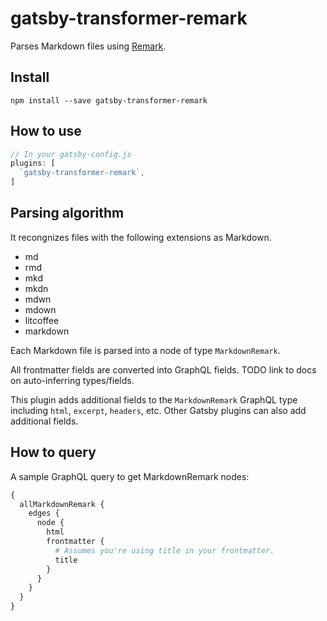 # gatsby-transformer-remark

Parses Markdown files using [Remark](http://remark.js.org/).

## Install

`npm install --save gatsby-transformer-remark`

## How to use

```javascript
// In your gatsby-config.js
plugins: [
  `gatsby-transformer-remark`,
]
```

## Parsing algorithm

It recongnizes files with the following extensions as Markdown.

* md
* rmd
* mkd
* mkdn
* mdwn
* mdown
* litcoffee
* markdown

Each Markdown file is parsed into a node of type `MarkdownRemark`.

All frontmatter fields are converted into GraphQL fields. TODO link to
docs on auto-inferring types/fields.

This plugin adds additional fields to the `MarkdownRemark`
GraphQL type including `html`, `excerpt`, `headers`, etc. Other Gatsby
plugins can also add additional fields.

## How to query

A sample GraphQL query to get MarkdownRemark nodes:

```graphql
{
  allMarkdownRemark {
    edges {
      node {
        html
        frontmatter {
          # Assumes you're using title in your frontmatter.
          title
        }
      }
    }
  }
}
```

